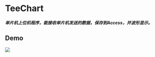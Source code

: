 # TeeChart
##### 单片机上位机程序，能接收单片机发送的数据，保存到Access，并波形显示。
## Demo
![](https://github.com/BigBrother1024/TeeChart/TeeChart/pic/pic.png)

